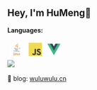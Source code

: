 ## Hey, I'm HuMeng👋

**Languages:**  

<div style="display:flex;">
<code><img height="30" style ="margin:6px" src="https://raw.githubusercontent.com/github/explore/80688e429a7d4ef2fca1e82350fe8e3517d3494d/topics/java/java.png"></code> 
<code><img height="30" style ="margin:6px" src="https://raw.githubusercontent.com/github/explore/80688e429a7d4ef2fca1e82350fe8e3517d3494d/topics/javascript/javascript.png"></code>
<code><img height="30" style ="margin:6px" src="https://raw.githubusercontent.com/github/explore/80688e429a7d4ef2fca1e82350fe8e3517d3494d/topics/vue/vue.png"></code> 
</div>



<img align="" height="137px" src="https://github-readme-stats.vercel.app/api/top-langs/?username=humeng1010&hide_title=true&hide=css,javascript,html&hide_border=true&layout=compact&bg_color=0,73FA79,73FDFF,D783FF&theme=graywhite&locale=cn" />

🔗 blog: <a href="http://www.wuluwulu.cn/" target="_blank">wuluwulu.cn</a>

